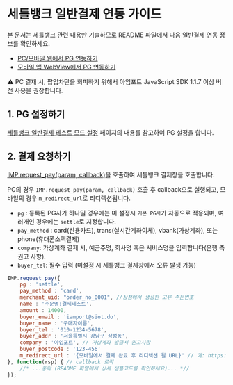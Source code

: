 # 세틀뱅크 일반결제 연동 가이드

본 문서는 세틀뱅크 관련 내용만 기술하므로 README 파일에서 다음 일반결제 연동 정보를 확인하세요.

- [PC/모바일 웹에서 PG 연동하기](../README.md#pc-mobile)
- [모바일 앱 WebView에서 PG 연동하기](../README.md#webview)

⚠️ PC 결재 시, 팝업차단을 회피하기 위해서 아임포트 JavaScript SDK 1.1.7 이상 버전 사용을 권장합니다.

## 1. PG 설정하기

<a href="https://guide.iamport.kr/4c37249c-be5e-45f9-84a2-769577d88736" target="_blank">세틀뱅크 일반결제 테스트 모드 설정</a> 페이지의 내용를 참고하여 PG 설정을 합니다.

## 2. 결제 요청하기

[IMP.request_pay(param, callback)](https://docs.iamport.kr/sdk/javascript-sdk#request_pay)을 호출하여 세틀뱅크 결제창을 호출합니다.  

PC의 경우 `IMP.request_pay(param, callback)` 호출 후 callback으로 실행되고, 모바일의 경우 `m_redirect_url`로 리디렉션됩니다.  

- `pg` : 등록된 PG사가 하나일 경우에는 미 설정시 `기본 PG사`가 자동으로 적용되며, 여러개인 경우에는 `settle`로 지정합니다.
- `pay_method` : card(신용카드), trans(실시간계좌이체), vbank(가상계좌), 또는 phone(휴대폰소액결제)
- `company`: 가상계좌 결제 시, 예금주명, 회사명 혹은 서비스명을 입력합니다(은행 측 권고 사항).
- `buyer_tel`: 필수 입력 (미설정 시 세틀뱅크 결제창에서 오류 발생 가능)

```javascript
IMP.request_pay({
    pg : 'settle',
    pay_method : 'card',
    merchant_uid: "order_no_0001", //상점에서 생성한 고유 주문번호
    name : '주문명:결제테스트',
    amount : 14000,
    buyer_email : 'iamport@siot.do',
    buyer_name : '구매자이름',
    buyer_tel : '010-1234-5678',
    buyer_addr : '서울특별시 강남구 삼성동',
    company : '아임포트', // 가상계좌 발급시 권고사항
    buyer_postcode : '123-456'
    m_redirect_url : '{모바일에서 결제 완료 후 리디렉션 될 URL}' // 예: https://www.my-service.com/payments/complete/mobile
}, function(rsp) { // callback 로직
	//* ...중략 (README 파일에서 상세 샘플코드를 확인하세요)... *//
});
```

